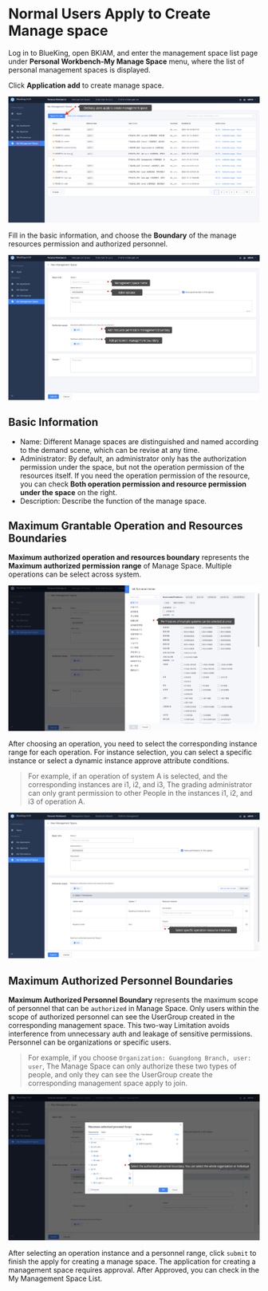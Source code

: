  # Normal Users Apply to Create Manage space

 Log in to BlueKing, open BKIAM, and enter the management space list page under **Personal Workbench-My Manage Space** menu, where the list of personal management spaces is displayed. 

  Click **Application add** to create manage space.

 ![image-20230714073808471](UserApply/image-20230714073808471.png) 

 Fill in the basic information, and choose the **Boundary** of the manage resources permission and authorized personnel. 

 ![image-20230714074047432](UserApply/image-20230714074047432.png) 

 ## Basic Information

 - Name: Different Manage spaces are distinguished and named according to the demand scene, which can be revise at any time.
 - Administrator: By default, an administrator only has the authorization permission under the space, but not the operation permission of the resources itself. If you need the operation permission of the resource, you can check **Both operation permission and resource permission under the space** on the right. 
 - Description: Describe the function of the manage space. 

 ## Maximum Grantable Operation and Resources Boundaries

  **Maximum authorized operation and resources boundary** represents the **Maximum authorized permission range** of Manage Space. Multiple operations can be select across system.

 ![image-20230714074458290](UserApply/image-20230714074458290.png) 

 After choosing an operation, you need to select the corresponding instance range for each operation. For instance selection, you can select a specific instance or select a dynamic instance approve attribute conditions.

 > For example, if an operation of system A is selected, and the corresponding instances are i1, i2, and i3, The grading administrator can only grant permission to other People in the instances i1, i2, and i3 of operation A.

 ![image-20230714074618376](UserApply/image-20230714074618376.png) 

 ## Maximum Authorized Personnel Boundaries 

  **Maximum Authorized Personnel Boundary** represents the maximum scope of personnel that can be `authorized` in Manage Space. Only users within the scope of authorized personnel can see the UserGroup created in the corresponding management space. This two-way Limitation avoids interference from unnecessary auth and leakage of sensitive permissions. Personnel can be organizations or specific users. 

 > For example, if you choose `Organization: Guangdong Branch, user: user`, The Manage Space can only authorize these two types of people, and only they can see the UserGroup create the corresponding management space apply to join.

 ![image-20230714074920152](UserApply/image-20230714074920152.png) 

 After selecting an operation instance and a personnel range, click `submit` to finish the apply for creating a manage space. The application for creating a management space requires approval. After Approved, you can check in the My Management Space List.  